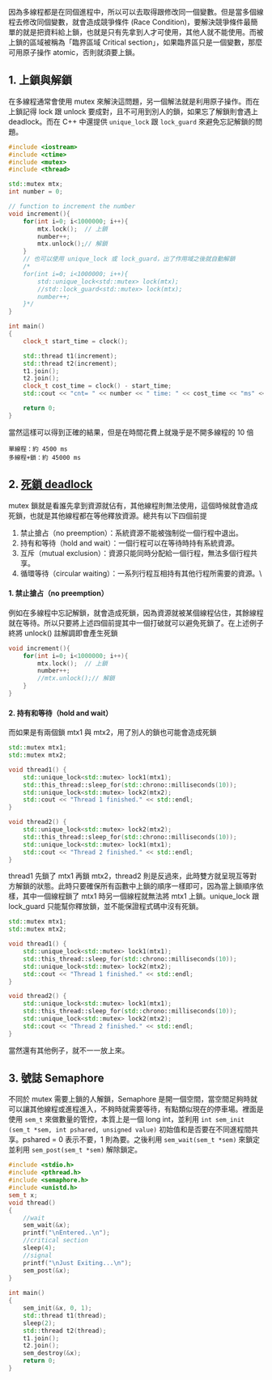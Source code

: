 因為多線程都是在同個進程中，所以可以去取得跟修改同一個變數。但是當多個線程去修改同個變數，就會造成競爭條件 (Race Condition)，要解決競爭條件最簡單的就是把資料給上鎖，也就是只有先拿到人才可使用，其他人就不能使用。而被上鎖的區域被稱為「臨界區域 Critical section」，如果臨界區只是一個變數，那麼可用原子操作 atomic，否則就須要上鎖。
 
## 1. 上鎖與解鎖
在多線程通常會使用 mutex 來解決這問題，另一個解法就是利用原子操作。而在上鎖記得 lock 跟 unlock 要成對，且不可用到別人的鎖，如果忘了解鎖則會遇上 deadlock。而在 C++ 中還提供 ```unique_lock``` 跟 ```lock_guard``` 來避免忘記解鎖的問題。
```cpp
#include <iostream>
#include <ctime>
#include <mutex>
#include <thread>

std::mutex mtx; 
int number = 0; 

// function to increment the number 
void increment(){
    for(int i=0; i<1000000; i++){
        mtx.lock();  // 上鎖
        number++;
        mtx.unlock();// 解鎖 
    }
    // 也可以使用 unique_lock 或 lock_guard，出了作用域之後就自動解鎖
    /*
    for(int i=0; i<1000000; i++){
        std::unique_lock<std::mutex> lock(mtx);
        //std::lock_guard<std::mutex> lock(mtx);
        number++;
    }*/
} 

int main()
{
    clock_t start_time = clock();

    std::thread t1(increment);
    std::thread t2(increment);
    t1.join();
    t2.join();
    clock_t cost_time = clock() - start_time;
    std::cout << "cnt= " << number << " time: " << cost_time << "ms" << std::endl;

    return 0;
}
```
當然這樣可以得到正確的結果，但是在時間花費上就幾乎是不開多線程的 10 倍
```
單線程：約 4500 ms
多線程+鎖：約 45000 ms
```

## 2. [死鎖 deadlock](https://zh.wikipedia.org/zh-tw/%E6%AD%BB%E9%94%81)
mutex 鎖就是看誰先拿到資源就佔有，其他線程則無法使用，這個時候就會造成死鎖，也就是其他線程都在等他釋放資源。總共有以下四個前提
1. 禁止搶占（no preemption）：系統資源不能被強制從一個行程中退出。
2. 持有和等待（hold and wait）：一個行程可以在等待時持有系統資源。
3. 互斥（mutual exclusion）：資源只能同時分配給一個行程，無法多個行程共享。
4. 循環等待（circular waiting）：一系列行程互相持有其他行程所需要的資源。\

#### 1. 禁止搶占（no preemption）
例如在多線程中忘記解鎖，就會造成死鎖，因為資源就被某個線程佔住，其餘線程就在等待。所以只要將上述四個前提其中一個打破就可以避免死鎖了。在上述例子終將 unlock() 註解調即會產生死鎖
```cpp
void increment(){ 
    for(int i=0; i<1000000; i++){
        mtx.lock();  // 上鎖
        number++;
        //mtx.unlock();// 解鎖 
    }
} 
```
#### 2. 持有和等待（hold and wait）
而如果是有兩個鎖 mtx1 與 mtx2，用了別人的鎖也可能會造成死鎖
```cpp
std::mutex mtx1;
std::mutex mtx2;

void thread1() {
    std::unique_lock<std::mutex> lock1(mtx1);
    std::this_thread::sleep_for(std::chrono::milliseconds(10));
    std::unique_lock<std::mutex> lock2(mtx2);
    std::cout << "Thread 1 finished." << std::endl;
}

void thread2() {
    std::unique_lock<std::mutex> lock2(mtx2);
    std::this_thread::sleep_for(std::chrono::milliseconds(10));
    std::unique_lock<std::mutex> lock1(mtx1);
    std::cout << "Thread 2 finished." << std::endl;
}
```
thread1 先鎖了 mtx1 再鎖 mtx2，thread2 則是反過來，此時雙方就呈現互等對方解鎖的狀態。此時只要確保所有函數中上鎖的順序一樣即可，因為當上鎖順序依樣，其中一個線程鎖了 mtx1 時另一個線程就無法將 mtx1 上鎖。unique_lock 跟 lock_guard 只能幫你釋放鎖，並不能保證程式碼中沒有死鎖。
```cpp
std::mutex mtx1;
std::mutex mtx2;

void thread1() {
    std::unique_lock<std::mutex> lock1(mtx1);
    std::this_thread::sleep_for(std::chrono::milliseconds(10));
    std::unique_lock<std::mutex> lock2(mtx2);
    std::cout << "Thread 1 finished." << std::endl;
}

void thread2() {
    std::unique_lock<std::mutex> lock1(mtx1);
    std::this_thread::sleep_for(std::chrono::milliseconds(10));
    std::unique_lock<std::mutex> lock2(mtx2);
    std::cout << "Thread 2 finished." << std::endl;
}
```
當然還有其他例子，就不一一放上來。
## 3. 號誌 Semaphore
不同於 mutex 需要上鎖的人解鎖，Semaphore 是開一個空間，當空間足夠時就可以讓其他線程或進程進入，不夠時就需要等待，有點類似現在的停車場。裡面是使用 ```sem_t``` 來做數量的管控，本質上是一個 long int，並利用 ```int sem_init (sem_t *sem, int pshared, unsigned value)``` 初始值和是否要在不同進程間共享。pshared = 0 表示不要，1 則為要。之後利用 ```sem_wait(sem_t *sem)``` 來鎖定並利用 ```sem_post(sem_t *sem)``` 解除鎖定。
```cpp
#include <stdio.h> 
#include <pthread.h> 
#include <semaphore.h> 
#include <unistd.h> 
sem_t x; 
void thread() 
{ 
    //wait 
    sem_wait(&x); 
    printf("\nEntered..\n"); 
    //critical section 
    sleep(4); 
    //signal 
    printf("\nJust Exiting...\n"); 
    sem_post(&x);
} 
  
int main() 
{ 
    sem_init(&x, 0, 1); 
    std::thread t1(thread);
    sleep(2); 
    std::thread t2(thread);
    t1.join();
    t2.join();
    sem_destroy(&x); 
    return 0; 
} 
```
